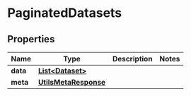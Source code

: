 

# PaginatedDatasets


## Properties

| Name | Type | Description | Notes |
|------------ | ------------- | ------------- | -------------|
|**data** | [**List&lt;Dataset&gt;**](Dataset.md) |  |  |
|**meta** | [**UtilsMetaResponse**](UtilsMetaResponse.md) |  |  |



